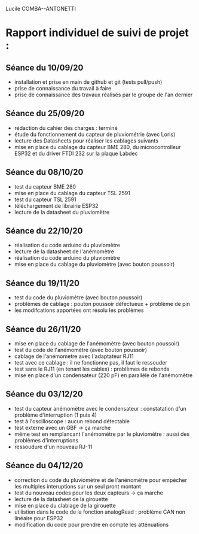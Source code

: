 Lucile COMBA--ANTONETTI 

Rapport individuel de suivi de projet :
==
Séance du 10/09/20  
- 
- installation et prise en main de github et git (tests pull/push)  
- prise de connaissance du travail à faire  
- prise de connaissance des travaux réalisés par le groupe de l'an dernier 

Séance du 25/09/20  
- 
- rédaction du cahier des charges : terminé
- étude du fonctionnement du capteur de pluviométrie (avec Loris)
- lecture des Datasheets pour réaliser les cablages suivants
- mise en place du cablage du capteur BME 280, du microcontrolleur ESP32 et du driver FTDI 232 sur la plaque Labdec  

Séance du 08/10/20  
- 
- test du capteur BME 280  
- mise en place du cablage du capteur TSL 2591  
- test du capteur TSL 2591  
- téléchargement de librairie ESP32  
- lecture de la datasheet du pluviomètre  

Séance du 22/10/20  
- 
- réalisation du code arduino du pluviomètre  
- lecture de la datasheet de l'anémomètre   
- réalisation du code arduino du pluviomètre 
- mise en place du cablage du pluviomètre (avec bouton poussoir)  

Séance du 19/11/20  
-    
- test du code du pluviomètre (avec bouton poussoir)  
- problèmes de cablage : pouton poussoir défectueux + problème de pin 
- les modifcations apportées ont résolu les problèmes

Séance du 26/11/20  
- 
- mise en place du cablage de l'anémomètre (avec bouton poussoir)  
- test du code de l'anémomètre (avec bouton poussoir)
- cablage de l'anémometre avec l'adaptateur RJ11
- test avec ce cablage : il ne fonctionne pas, il faut le ressouder
- test sans le RJ11 (en tenant les cables) : problèmes de rebonds
- mise en place d'un condensateur (220 pF) en parallèle de l'anémomètre  

Séance du 03/12/20  
- 
- test du capteur anémomètre avec le condensateur : constatation d'un problème d'interruption (1 puis 4)  
- test à l'oscilloscope : aucun rebond détectable  
- test externe avec un GBF -> ça marche
- même test en remplancant l'anémomètre par le pluviomètre : aussi des problèmes d'interruptions  
- ressoudure d'un nouveau RJ-11 


Séance du 04/12/20  
- 
- correction du code du pluviomètre et de l'anénomètre pour empécher les multiples interuptions sur un seul pront montant  
- test du nouveau codes pour les deux capteurs -> ça marche  
- lecture de la datasheet de la girouette  
- mise en place du clablage de la girouette  
- utilistion dans le code de la fonction analogRead : problème CAN non linéaire pour ESP32  
- modification du code pour prendre en compte les atténuations  


